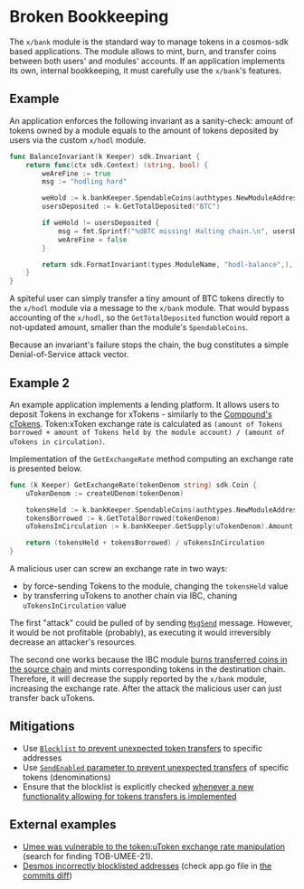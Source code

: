 # Broken Bookkeeping

The `x/bank` module is the standard way to manage tokens in a cosmos-sdk based applications. The module allows to mint, burn, and transfer coins between both users' and modules' accounts. If an application implements its own, internal bookkeeping, it must carefully use the `x/bank`'s features.

## Example

An application enforces the following invariant as a sanity-check: amount of tokens owned by a module equals to the amount of tokens deposited by users via the custom `x/hodl` module.

```go
func BalanceInvariant(k Keeper) sdk.Invariant {
    return func(ctx sdk.Context) (string, bool) {
        weAreFine := true
        msg := "hodling hard"

        weHold := k.bankKeeper.SpendableCoins(authtypes.NewModuleAddress(types.ModuleName)).AmountOf("BTC")
        usersDeposited := k.GetTotalDeposited("BTC")

        if weHold != usersDeposited {
            msg = fmt.Sprintf("%dBTC missing! Halting chain.\n", usersDeposited - weHold)
            weAreFine = false
        }

        return sdk.FormatInvariant(types.ModuleName, "hodl-balance",), weAreFine
    }
}
```

A spiteful user can simply transfer a tiny amount of BTC tokens directly to the `x/hodl` module via a message to the `x/bank` module. That would bypass accounting of the `x/hodl`, so the `GetTotalDeposited` function would report a not-updated amount, smaller than the module's `SpendableCoins`.

Because an invariant's failure stops the chain, the bug constitutes a simple Denial-of-Service attack vector.

## Example 2 

An example application implements a lending platform. It allows users to deposit Tokens in exchange for xTokens - similarly to the [Compound's cTokens](https://compound.finance/docs/ctokens#exchange-rate). Token:xToken exchange rate is calculated as `(amount of Tokens borrowed + amount of Tokens held by the module account) / (amount of uTokens in circulation)`.

Implementation of the `GetExchangeRate` method computing an exchange rate is presented below. 

```go
func (k Keeper) GetExchangeRate(tokenDenom string) sdk.Coin {
    uTokenDenom := createUDenom(tokenDenom)

    tokensHeld := k.bankKeeper.SpendableCoins(authtypes.NewModuleAddress(types.ModuleName)).AmountOf(tokenDenom).ToDec()
    tokensBorrowed := k.GetTotalBorrowed(tokenDenom)
    uTokensInCirculation := k.bankKeeper.GetSupply(uTokenDenom).Amount

    return (tokensHeld + tokensBorrowed) / uTokensInCirculation
}

```

A malicious user can screw an exchange rate in two ways:

* by force-sending Tokens to the module, changing the `tokensHeld` value
* by transferring uTokens to another chain via IBC, chaning `uTokensInCirculation` value

The first "attack" could be pulled of by sending [`MsgSend`](https://docs.cosmos.network/main/modules/bank/03_messages.html#msgsend) message. However, it would be not profitable (probably), as executing it would irreversibly decrease an attacker's resources.

The second one works because the IBC module [burns transferred coins in the source chain](https://github.com/cosmos/ibc-go/blob/48a6ae512b4ea42c29fdf6c6f5363f50645591a2/modules/apps/transfer/keeper/relay.go#L135-L136) and mints corresponding tokens in the destination chain. Therefore, it will decrease the supply reported by the `x/bank` module, increasing the exchange rate. After the attack the malicious user can just transfer back uTokens.


## Mitigations

- Use [`Blocklist` to prevent unexpected token transfers](https://docs.cosmos.network/v0.45/modules/bank/02_keepers.html#blocklisting-addresses) to specific addresses
- Use [`SendEnabled` parameter to prevent unexpected transfers](https://docs.cosmos.network/v0.45/modules/bank/05_params.html#parameters) of specific tokens (denominations)
- Ensure that the blocklist is explicitly checked [whenever a new functionality allowing for tokens transfers is implemented](https://github.com/cosmos/cosmos-sdk/issues/8463#issuecomment-801046285)

## External examples

- [Umee was vulnerable to the token:uToken exchange rate manipulation](https://github.com/trailofbits/publications/blob/master/reviews/Umee.pdf) (search for finding TOB-UMEE-21).
- [Desmos incorrectly blocklisted addresses](https://github.com/desmos-labs/desmos/blob/e3c89e2f9ddd5dfde5d11c3ad5319e3c249cacb3/CHANGELOG.md#version-0154) (check app.go file in [the commits diff](https://github.com/desmos-labs/desmos/compare/v0.15.3...v0.15.4))

